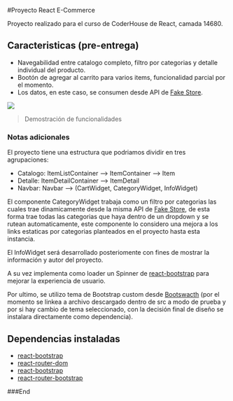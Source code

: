 #Proyecto React E-Commerce

Proyecto realizado para el curso de CoderHouse de React, camada 14680.

## Caracteristicas (pre-entrega)

- Navegabilidad entre catalogo completo, filtro por categorias y detalle individual del producto.
- Bootón de agregar al carrito para varios items, funcionalidad parcial por el momento.
- Los datos, en este caso, se consumen desde API de [Fake Store](https://fakestoreapi.com/).

![](https://github.com/diegograssino/coderhouse-project-grassino/blob/main/src/assets/Untitled.gif?raw=true")

> Demostración de funcionalidades

### Notas adicionales

El proyecto tiene una estructura que podriamos dividir en tres agrupaciones:

- Catalogo: ItemListContainer --> ItemContainer --> Item
- Detalle: ItemDetailContainer --> ItemDetail
- Navbar: Navbar --> (CartWidget, CategoryWidget, InfoWidget)

El componente CategoryWidget trabaja como un filtro por categorias las cuales trae dinamicamente desde la misma API de [Fake Store](https://fakestoreapi.com/), de esta forma trae todas las categorias que haya dentro de un dropdown y se rutean automaticamente, este componente lo considero una mejora a los links estaticas por categorias planteados en el proyecto hasta esta instancia.

El InfoWidget será desarrollado posteriomente con fines de mostrar la información y autor del proyecto.

A su vez implementa como loader un Spinner de [react-bootstrap](https://react-bootstrap.netlify.app/) para mejorar la experiencia de usuario.

Por ultimo, se utilizo tema de Bootstrap custom desde [Bootswacth](https://bootswatch.com/) (por el momento se linkea a archivo descargado dentro de src a modo de prueba y por si hay cambio de tema seleccionado, con la decisión final de diseño se instalara directamente como dependencia).

## Dependencias instaladas

- [react-bootstrap](https://react-bootstrap.netlify.app/)
- [react-router-dom](https://reactrouter.com/)
- [react-bootstrap](https://react-bootstrap.netlify.app/)
- [react-router-bootstrap](https://github.com/react-bootstrap/react-router-bootstrap/)

###End
